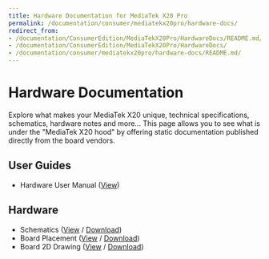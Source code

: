 ```yaml
---
title: Hardware Documentation for MediaTek X20 Pro
permalink: /documentation/consumer/mediatekx20pro/hardware-docs/
redirect_from:
- /documentation/ConsumerEdition/MediaTekX20Pro/HardwareDocs/README.md/
- /documentation/ConsumerEdition/MediaTekX20Pro/HardwareDocs/
- /documentation/consumer/mediatekx20pro/hardware-docs/README.md/
---
```

# Hardware Documentation

Explore what makes your MediaTek X20 unique, technical specifications, schematics, hardware notes and more... This page allows you to see what is under the "MediaTek X20 hood" by offering static documentation published directly from the board vendors.

## User Guides

- Hardware User Manual ([View](hardware-user-manual/))


## Hardware

- Schematics ([View](https://github.com/96boards/documentation/blob/master/consumer/mediatekx20pro/hardware-docs/MediaTekX20Pro_Schematics.pdf) / [Download](https://github.com/96boards/documentation/raw/master/consumer/mediatekx20pro/hardware-docs/MediaTekX20Pro_Schematics.pdf))
- Board Placement ([View](https://github.com/96boards/documentation/blob/master/consumer/mediatekx20pro/hardware-docs/MediaTekX20Pro_BoardPlacement.pdf) / [Download](https://github.com/96boards/documentation/raw/master/consumer/mediatekx20pro/hardware-docs/MediaTekX20Pro_BoardPlacement.pdf))
- Board 2D Drawing ([View](https://github.com/96boards/documentation/blob/master/consumer/mediatekx20pro/hardware-docs/MediaTekX20%20Pro_Board_2D%20Drawing.rar) / [Download](https://github.com/96boards/documentation/raw/master/consumer/mediatekx20pro/hardware-docs/MediaTekX20%20Pro_Board_2D%20Drawing.rar))
